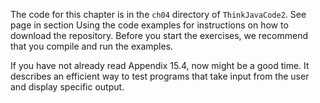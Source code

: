 The code for this chapter is in the `ch04` directory of `ThinkJavaCode2`. See page in section Using the code examples for instructions on how to download the repository. Before you start the exercises, we recommend that you compile and run the examples.

If you have not already read Appendix 15.4, now might be a good time. It describes an efficient way to test programs that take input from the user and display specific output.